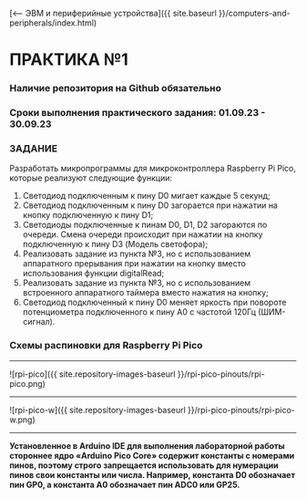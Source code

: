 [⟵ ЭВМ и периферийные устройства]({{ site.baseurl }}/computers-and-peripherals/index.html)

# **ПРАКТИКА №1**

### **Наличие репозитория на Github обязательно**

### **Сроки выполнения практического задания: 01.09.23 - 30.09.23**

### **ЗАДАНИЕ**

Разработать микропрограммы для микроконтроллера Raspberry Pi Pico, которые реализуют следующие функции:
1.  Светодиод подключенным к пину D0 мигает каждые 5 секунд;
2.  Светодиод подключенным к пину D0 загорается при нажатии на кнопку подключенную к пину D1;
3.  Светодиоды подключенные к пинам D0, D1, D2 загораются по очереди. Смена очереди происходит при нажатии на кнопку подключенную к пину D3 (Модель светофора);
4.  Реализовать задание из пункта №3, но с использованием аппаратного прерывания при нажатии на кнопку вместо использования функции digitalRead;
5.  Реализовать задание из пункта №3, но с использованием встроенного аппаратного таймера вместо нажатия на кнопку;
6.  Светодиод подключенный к пину D0 меняет яркость при повороте потенциометра подключенного к пину A0 с частотой 120Гц (ШИМ-сигнал).

### **Схемы распиновки для Raspberry Pi Pico**

---

![rpi-pico]({{ site.repository-images-baseurl }}/rpi-pico-pinouts/rpi-pico.png)

---

![rpi-pico-w]({{ site.repository-images-baseurl }}/rpi-pico-pinouts/rpi-pico-w.png)

---

**Установленное в Arduino IDE для выполнения лабораторной работы стороннее ядро «Arduino Pico Core» содержит константы с номерами пинов, поэтому строго запрещается использовать для нумерации пинов свои константы или числа. Например, константа D0 обозначает пин GP0, а константа A0 обозначает пин ADC0 или GP25.**
